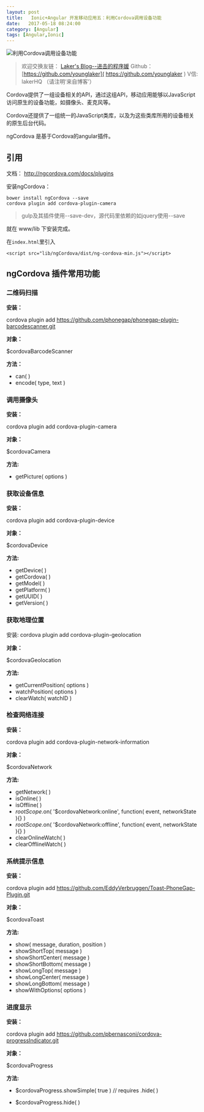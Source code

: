 ```yaml
---
layout: post
title:   Ionic+Angular 开发移动应用五：利用Cordova调用设备功能
date:   2017-05-18 08:24:00
category: [Angular]
tags: [Angular,Ionic]
---
```


![利用Cordova调用设备功能][1]

<!--more-->

> 欢迎交换友链： [Laker's Blog--进击的程序媛]( http://laker.me/blog )
> Github：[https://github.com/younglaker]( https://github.com/younglaker )
> V信: lakerHQ （请注明‘来自博客’）

Cordova提供了一组设备相关的API，通过这组API，移动应用能够以JavaScript访问原生的设备功能，如摄像头、麦克风等。

Cordova还提供了一组统一的JavaScript类库，以及为这些类库所用的设备相关的原生后台代码。

ngCordova 是基于Cordova的angular插件。

## 引用

文档： http://ngcordova.com/docs/plugins

安装ngCordova：

    bower install ngCordova --save
    cordova plugin add cordova-plugin-camera

> gulp及其插件使用--save-dev，源代码里依赖的如jquery使用--save

就在 www/lib 下安装完成。

在`index.html`里引入

```
<script src="lib/ngCordova/dist/ng-cordova-min.js"></script>
```

## ngCordova 插件常用功能
###   二维码扫描
**安装：**

cordova plugin add https://github.com/phonegap/phonegap-plugin-barcodescanner.git

**对象：**

$cordovaBarcodeScanner

**方法：**

- can( )
- encode( type, text )

###  调用摄像头
**安装：**

cordova plugin add cordova-plugin-camera

**对象：**

$cordovaCamera

**方法:**

- getPicture( options )

###  获取设备信息

**安装：**

cordova plugin add cordova-plugin-device

**对象：**

$cordovaDevice

**方法:**

- getDevice(  )
- getCordova(  )
- getModel(  )
- getPlatform(  )
- getUUID(  )
- getVersion(  )

### 获取地理位置
安装: cordova plugin add cordova-plugin-geolocation

**对象：**

$cordovaGeolocation

**方法:**

- getCurrentPosition( options )
- watchPosition( options )
- clearWatch( watchID )

###   检查网络连接
**安装：**

cordova plugin add cordova-plugin-network-information

**对象：**

$cordovaNetwork

**方法:**

- getNetwork(  )
- isOnline(  )
- isOffline(  )
- $rootScope.$on( '$cordovaNetwork:online', function( event, networkState ){} )
- $rootScope.$on( '$cordovaNetwork:offline', function( event, networkState ){} )
- clearOnlineWatch(  )
- clearOfflineWatch(  )

###  系统提示信息
**安装：**

cordova plugin add https://github.com/EddyVerbruggen/Toast-PhoneGap-Plugin.git

**对象：**

$cordovaToast

**方法:**

- show( message, duration, position )
- showShortTop( message )
- showShortCenter( message )
- showShortBottom( message )
- showLongTop( message )
- showLongCenter( message )
- showLongBottom( message )
- showWithOptions( options )

###  进度显示
**安装：**

cordova plugin add https://github.com/pbernasconi/cordova-progressIndicator.git

**对象：**

$cordovaProgress

**方法:**

- $cordovaProgress.showSimple( true ) // requires .hide(  )
- $cordovaProgress.hide(  )


  [1]: http://77g54f.com1.z0.glb.clouddn.com/bgt-20170518.png?imageView2/1/q/100|watermark/1/image/aHR0cDovLzc3ZzU0Zi5jb20xLnowLmdsYi5jbG91ZGRuLmNvbS9sYWtlcjEucG5n/dissolve/100/gravity/South/dy/10
